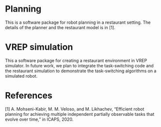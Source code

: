 # Planning

This is a software package for robot planning in a restaurant setting. The details of the planner and the restaurant model is in [1].

# VREP simulation 

This a software package for creating a restaurant environment in VREP simulator. In future work, we plan to integrate the task-switching code and the restaurant simulation to demonstrate the task-switching algorithms on a simulated robot.

# References

[1] A. Mohseni-Kabir, M. M. Veloso, and M. Likhachev, “Efficient robot planning for achieving multiple independent partially observable tasks that evolve over time,” in ICAPS, 2020.


